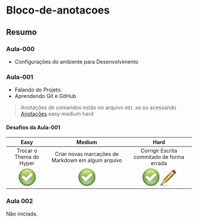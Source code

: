 # Bloco-de-anotacoes

## Resumo

### Aula-000

 - Configurações do ambiente para Desenvolvimento
 
### Aula-001

 - Falando do Projeto.
 - Aprendendo Git e GitHub 
 > Anotações de comandos estão no arquivo `001.md` ou acessando [Anotações](https://github.com/AdalbertoGarc/bloco-de-anotacoes/blob/master/aulas/001.md "Github Anotações")
 easy medium hard
 #### Desafios da Aula-001
| Easy                     | Medium                                             | Hard                                       |
| :----------------------: | :------------------------------------------------: | :----------------------------------------: |
| Trocar o Thema do Hyper  | Criar novas marcações de Markdown em algum arquivo | Corrigir Escrita commitado de forma errada |
| ![alt text][logo1]       | ![alt text][logo1]                                 | ![alt text][logo1]![alt text][logo2]                         |

[logo1]:https://github.com/AdalbertoGarc/bloco-de-anotacoes/blob/master/aulas/icons/icon-sucesso.jpg "Sucesso"
[logo2]:https://github.com/AdalbertoGarc/bloco-de-anotacoes/blob/master/aulas/icons/icon-em-progresso.jpg "Em Progresso"



### Aula 002
Não iniciada.
